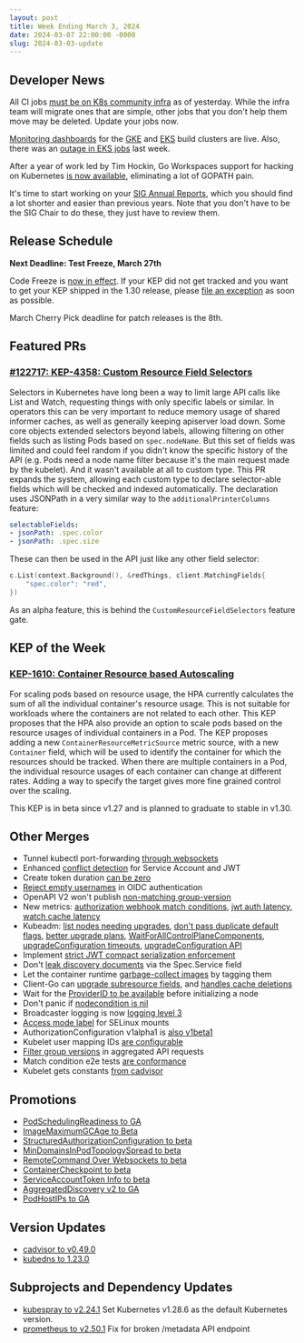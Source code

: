 ```yaml
---
layout: post
title: Week Ending March 3, 2024
date: 2024-03-07 22:00:00 -0000
slug: 2024-03-03-update
---
```


## Developer News

All CI jobs [must be on K8s community infra](https://groups.google.com/a/kubernetes.io/g/dev/c/p6PAML90ZOU) as of yesterday.  While the infra team will migrate ones that are simple, other jobs that you don't help them move may be deleted.  Update your jobs now.

[Monitoring dashboards](https://groups.google.com/a/kubernetes.io/g/dev/c/KCo5xHQRLSE) for the [GKE](https://monitoring-gke.prow.k8s.io/?orgId=1) and [EKS](https://monitoring-eks.prow.k8s.io/) build clusters are live. Also, there was an [outage in EKS jobs](https://docs.google.com/document/d/1PMgbClhYwIls8NdEw2jE80OqHmnD-Ty7TermtUe4MTE/edit#heading=h.614q085kkezh) last week.

After a year of work led by Tim Hockin, Go Workspaces support for hacking on Kubernetes [is now available](https://groups.google.com/a/kubernetes.io/g/dev/c/HjYciF1AJgI), eliminating a lot of GOPATH pain.

It's time to start working on your [SIG Annual Reports](https://groups.google.com/a/kubernetes.io/g/dev/c/kAdMGywyFMs), which you should find a lot shorter and easier than previous years.  Note that you don't have to be the SIG Chair to do these, they just have to review them.

## Release Schedule

**Next Deadline: Test Freeze, March 27th**

Code Freeze is [now in effect](https://groups.google.com/a/kubernetes.io/g/dev/c/Y1EJ1HGBPJk/m/mSMClkn4AwAJ?utm_medium=email&utm_source=footer). If your KEP did not get tracked and you want to get your KEP shipped in the 1.30 release, please [file an exception](https://github.com/kubernetes/sig-release/blob/master/releases/EXCEPTIONS.md) as soon as possible.

March Cherry Pick deadline for patch releases is the 8th.

## Featured PRs

### [#122717: KEP-4358: Custom Resource Field Selectors](https://github.com/kubernetes/kubernetes/pull/122717)

Selectors in Kubernetes have long been a way to limit large API calls like List and Watch, requesting things with only specific labels or similar. In operators this can be very important to reduce memory usage of shared informer caches, as well as generally keeping apiserver load down. Some core objects extended selectors beyond labels, allowing filtering on other fields such as listing Pods based on `spec.nodeName`. But this set of fields was limited and could feel random if you didn't know the specific history of the API (e.g. Pods need a node name filter because it's the main request made by the kubelet). And it wasn't available at all to custom type. This PR expands the system, allowing each custom type to declare selector-able fields which will be checked and indexed automatically. The declaration uses JSONPath in a very similar way to the `additionalPrinterColumns` feature:

```yaml
selectableFields:
- jsonPath: .spec.color
- jsonPath: .spec.size
```

These can then be used in the API just like any other field selector:

```go
c.List(context.Background(), &redThings, client.MatchingFields{
	"spec.color": "red",
})
```

As an alpha feature, this is behind the `CustomResourceFieldSelectors` feature gate.

## KEP of the Week

### [KEP-1610: Container Resource based Autoscaling](https://github.com/kubernetes/enhancements/blob/master/keps/sig-autoscaling/1610-container-resource-autoscaling/README.md)

For scaling pods based on resource usage, the HPA currently calculates the sum of all the individual container's resource usage. This is not suitable for workloads where the containers are not related to each other. This KEP proposes that the HPA also provide an option to scale pods based on the resource usages of individual containers in a Pod. The KEP proposes adding a new `ContainerResourceMetricSource` metric source, with a new `Container` field, which will be used to identify the container for which the resources should be tracked. When there are multiple containers in a Pod, the individual resource usages of each container can change at different rates. Adding a way to specify the target gives more fine grained control over the scaling.

This KEP is in beta since v1.27 and is planned to graduate to stable in v1.30.

## Other Merges

* Tunnel kubectl port-forwarding [through websockets](https://github.com/kubernetes/kubernetes/pull/123413)
* Enhanced [conflict detection](https://github.com/kubernetes/kubernetes/pull/123561]) for Service Account and JWT
* Create token duration [can be zero](https://github.com/kubernetes/kubernetes/pull/123565)
* [Reject empty usernames](https://github.com/kubernetes/kubernetes/pull/123568) in OIDC authentication
* OpenAPI V2 won't publish [non-matching group-version](https://github.com/kubernetes/kubernetes/pull/123570)
* New metrics: [authorization webhook match conditions](https://github.com/kubernetes/kubernetes/pull/123611), [jwt auth latency](https://github.com/kubernetes/kubernetes/pull/123225), [watch cache latency](https://github.com/kubernetes/kubernetes/pull/123190)
* Kubeadm: [list nodes needing upgrades](https://github.com/kubernetes/kubernetes/pull/123578), [don't pass duplicate default flags](https://github.com/kubernetes/kubernetes/pull/123555), [better upgrade plans](https://github.com/kubernetes/kubernetes/pull/123492), [WaitForAllControlPlaneComponents](https://github.com/kubernetes/kubernetes/pull/123341), [upgradeConfiguration timeouts](https://github.com/kubernetes/kubernetes/pull/123595), [upgradeConfiguration API](https://github.com/kubernetes/kubernetes/pull/123068)
* Implement [strict JWT compact serialization enforcement](https://github.com/kubernetes/kubernetes/pull/123540)
* Don't [leak discovery documents](https://github.com/kubernetes/kubernetes/pull/123517) via the Spec.Service field
* Let the container runtime [garbage-collect images](https://github.com/kubernetes/kubernetes/pull/123508) by tagging them
* Client-Go can [upgrade subresource fields](https://github.com/kubernetes/kubernetes/pull/123484), and [handles cache deletions](https://github.com/kubernetes/kubernetes/pull/122998)
* Wait for the [ProviderID to be available](https://github.com/kubernetes/kubernetes/pull/123331) before initializing a node
* Don't panic if [nodecondition is nil](https://github.com/kubernetes/kubernetes/pull/122874)
* Broadcaster logging is now [logging level 3](https://github.com/kubernetes/kubernetes/pull/122293)
* [Access mode label](https://github.com/kubernetes/kubernetes/pull/123667) for SELinux mounts
* AuthorizationConfiguration v1alpha1 is [also v1beta1](https://github.com/kubernetes/kubernetes/pull/123640)
* Kubelet user mapping IDs [are configurable](https://github.com/kubernetes/kubernetes/pull/123593)
* [Filter group versions](https://github.com/kubernetes/kubernetes/pull/123570) in aggregated API requests
* Match condition e2e tests [are conformance](https://github.com/kubernetes/kubernetes/pull/123564)
* Kubelet gets constants [from cadvisor](https://github.com/kubernetes/kubernetes/pull/122438)

## Promotions

* [PodSchedulingReadiness to GA](https://github.com/kubernetes/kubernetes/pull/123575)
* [ImageMaximumGCAge to Beta](https://github.com/kubernetes/kubernetes/pull/123424)
* [StructuredAuthorizationConfiguration to beta](https://github.com/kubernetes/kubernetes/pull/123641)
* [MinDomainsInPodTopologySpread to beta](https://github.com/kubernetes/kubernetes/pull/123481)
* [RemoteCommand Over Websockets to beta](https://github.com/kubernetes/kubernetes/pull/123281)
* [ContainerCheckpoint to beta](https://github.com/kubernetes/kubernetes/pull/123215)
* [ServiceAccountToken Info to beta](https://github.com/kubernetes/kubernetes/pull/123135)
* [AggregatedDiscovery v2 to GA](https://github.com/kubernetes/kubernetes/pull/122882)
* [PodHostIPs to GA](https://github.com/kubernetes/kubernetes/pull/122870)

## Version Updates

* [cadvisor to v0.49.0](https://github.com/kubernetes/kubernetes/pull/123599)
* [kubedns to 1.23.0](https://github.com/kubernetes/kubernetes/pull/123310)

## Subprojects and Dependency Updates

* [kubespray to v2.24.1](https://github.com/kubernetes-sigs/kubespray/releases/tag/v2.24.1) Set Kubernetes v1.28.6 as the default Kubernetes version.
* [prometheus to v2.50.1](https://github.com/prometheus/prometheus/releases/tag/v2.50.1) Fix for broken /metadata API endpoint
